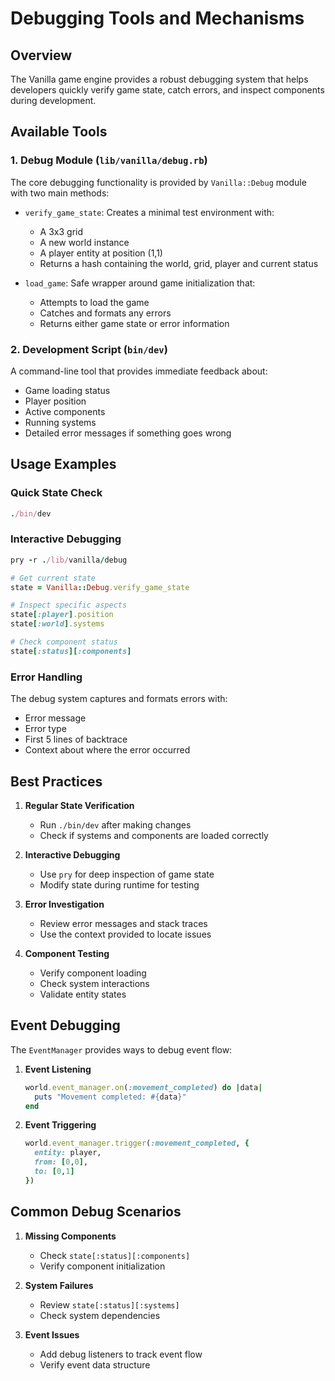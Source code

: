 # Debugging Tools and Mechanisms

## Overview
The Vanilla game engine provides a robust debugging system that helps developers quickly verify game state, catch errors, and inspect components during development.

## Available Tools

### 1. Debug Module (`lib/vanilla/debug.rb`)
The core debugging functionality is provided by `Vanilla::Debug` module with two main methods:

- `verify_game_state`: Creates a minimal test environment with:
  - A 3x3 grid
  - A new world instance
  - A player entity at position (1,1)
  - Returns a hash containing the world, grid, player and current status

- `load_game`: Safe wrapper around game initialization that:
  - Attempts to load the game
  - Catches and formats any errors
  - Returns either game state or error information

### 2. Development Script (`bin/dev`)
A command-line tool that provides immediate feedback about:
- Game loading status
- Player position
- Active components
- Running systems
- Detailed error messages if something goes wrong

## Usage Examples

### Quick State Check
```ruby
./bin/dev
```

### Interactive Debugging
```ruby
pry -r ./lib/vanilla/debug

# Get current state
state = Vanilla::Debug.verify_game_state

# Inspect specific aspects
state[:player].position
state[:world].systems

# Check component status
state[:status][:components]
```

### Error Handling
The debug system captures and formats errors with:
- Error message
- Error type
- First 5 lines of backtrace
- Context about where the error occurred

## Best Practices

1. **Regular State Verification**
   - Run `./bin/dev` after making changes
   - Check if systems and components are loaded correctly

2. **Interactive Debugging**
   - Use `pry` for deep inspection of game state
   - Modify state during runtime for testing

3. **Error Investigation**
   - Review error messages and stack traces
   - Use the context provided to locate issues

4. **Component Testing**
   - Verify component loading
   - Check system interactions
   - Validate entity states

## Event Debugging

The `EventManager` provides ways to debug event flow:

1. **Event Listening**
   ```ruby
   world.event_manager.on(:movement_completed) do |data|
     puts "Movement completed: #{data}"
   end
   ```

2. **Event Triggering**
   ```ruby
   world.event_manager.trigger(:movement_completed, {
     entity: player,
     from: [0,0],
     to: [0,1]
   })
   ```

## Common Debug Scenarios

1. **Missing Components**
   - Check `state[:status][:components]`
   - Verify component initialization

2. **System Failures**
   - Review `state[:status][:systems]`
   - Check system dependencies

3. **Event Issues**
   - Add debug listeners to track event flow
   - Verify event data structure 
